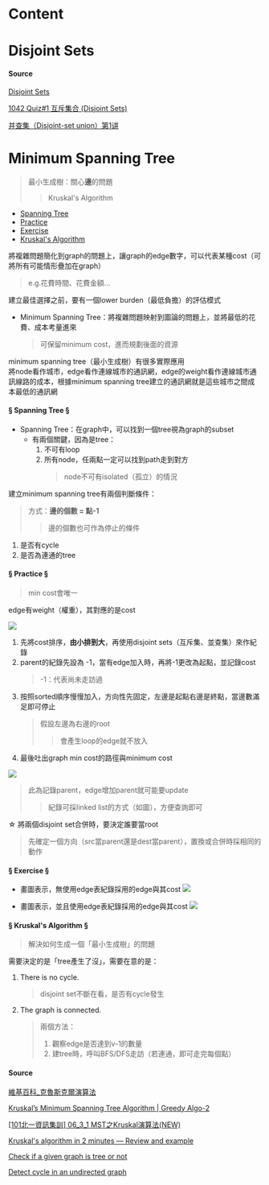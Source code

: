 # Content

# Disjoint Sets

#### Source
[Disjoint Sets](http://www.csie.ntnu.edu.tw/~u91029/Set.html#5)

[1042 Quiz#1 互斥集合 (Disjoint Sets)](http://squall.cs.ntou.edu.tw/cpp/1042/labtest/test1/DisjointSets.html)

[并查集（Disjoint-set union）第1讲](https://www.youtube.com/watch?v=YKE4Vd1ysPI)

# Minimum Spanning Tree
 > 最小生成樹：關心**邊**的問題
 >> Kruskal's Algorithm
 
 - [Spanning Tree](https://github.com/vanikk06/Data-structures-and-Algorithms/blob/master/week_14/README.md#-spanning-tree-)
 - [Practice](https://github.com/vanikk06/Data-structures-and-Algorithms/blob/master/week_14/README.md#-practice-)
 - [Exercise](https://github.com/vanikk06/Data-structures-and-Algorithms/blob/master/week_14/README.md#-exercise-)
 - [Kruskal's Algorithm](https://github.com/vanikk06/Data-structures-and-Algorithms/blob/master/week_14/README.md#-kruskals-algorithm-)

將複雜問題簡化到graph的問題上，讓graph的edge數字，可以代表某種cost（可將所有可能情形疊加在graph）
 > e.g.花費時間、花費金額...
 
 建立最佳選擇之前，要有一個lower burden（最低負擔）的評估模式

- Minimum Spanning Tree：將複雜問題映射到圖論的問題上，並將最低的花費、成本考量進來
  > 可保留minimum cost，進而規劃後面的資源
  
minimum spanning tree（最小生成樹）有很多實際應用\
將node看作城市，edge看作連線城市的通訊網，edge的weight看作連線城市通訊線路的成本，根據minimum spanning tree建立的通訊網就是這些城市之間成本最低的通訊網


#### § Spanning Tree §

- Spanning Tree：在graph中，可以找到一個tree視為graph的subset
   - 有兩個關鍵，因為是tree：
       1. 不可有loop
       2. 所有node，任兩點一定可以找到path走到對方
          > node不可有isolated（孤立）的情況
          
建立minimum spanning tree有兩個判斷條件：
 > 方式：**邊的個數 = 點-1**
 >> 邊的個數也可作為停止的條件
1. 是否有cycle
2. 是否為連通的tree

#### § Practice §
 > min cost會唯一

edge有weight（權重），其對應的是cost

![](https://upload.wikimedia.org/wikipedia/commons/thumb/5/5c/MST_kruskal_en.gif/255px-MST_kruskal_en.gif)

1. 先將cost排序，**由小排到大**，再使用disjoint sets（互斥集、並查集）來作紀錄
2. parent的紀錄先設為 -1，當有edge加入時，再將-1更改為起點，並記錄cost
   > -1：代表尚未走訪過 
3. 按照sorted順序慢慢加入，方向性先固定，左邊是起點右邊是終點，當邊數滿足即可停止
   > 假設左邊為右邊的root
   >> 會產生loop的edge就不放入
4. 最後吐出graph min cost的路徑與minimum cost

![](https://github.com/vanikk06/Data-structures-and-Algorithms/blob/master/week_14/image/Snipaste_2019-12-24_16-22-02.png)
 > 此為記錄parent，edge增加parent就可能要update
 >> 紀錄可採linked list的方式（如圖），方便查詢即可
 
☆ 將兩個disjoint set合併時，要決定誰要當root
  > 先確定一個方向（src當parent還是dest當parent），置換或合併時採相同的動作


#### § Exercise §

- 畫圖表示，無使用edge表紀錄採用的edge與其cost
![](https://github.com/vanikk06/Data-structures-and-Algorithms/blob/master/week_14/image/MST.gif)

- 畫圖表示，並且使用edge表紀錄採用的edge與其cost
![](https://github.com/vanikk06/Data-structures-and-Algorithms/blob/master/week_14/image/output_UjbChm.gif)


#### § Kruskal's Algorithm §
 > 解決如何生成一個「最小生成樹」的問題
 
需要決定的是「tree產生了沒」，需要在意的是：
1. There is no cycle.
   > disjoint set不斷在看，是否有cycle發生
2. The graph is connected.
   > 兩個方法：
   > 1. 觀察edge是否達到v-1的數量
   > 2. 建tree時，呼叫BFS/DFS走訪（若連通，即可走完每個點）
   

 
 #### Source
 [維基百科_克魯斯克爾演算法](https://zh.wikipedia.org/wiki/%E5%85%8B%E9%B2%81%E6%96%AF%E5%85%8B%E5%B0%94%E6%BC%94%E7%AE%97%E6%B3%95)
 
 [Kruskal’s Minimum Spanning Tree Algorithm | Greedy Algo-2](https://www.geeksforgeeks.org/kruskals-minimum-spanning-tree-algorithm-greedy-algo-2/)
 
 [[101北一資訊集訓] 06_3_1 MST之Kruskal演算法(NEW)](https://www.youtube.com/watch?v=wuU4DDEUu1w)

[Kruskal's algorithm in 2 minutes — Review and example](https://www.youtube.com/watch?v=71UQH7Pr9kU&feature=emb_logo)

[Check if a given graph is tree or not](https://www.geeksforgeeks.org/check-given-graph-tree/)

[Detect cycle in an undirected graph](https://www.geeksforgeeks.org/detect-cycle-undirected-graph/)
